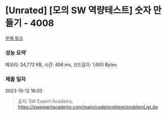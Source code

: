 # [Unrated] [모의 SW 역량테스트] 숫자 만들기 - 4008 

[문제 링크](https://swexpertacademy.com/main/code/problem/problemDetail.do?contestProbId=AWIeRZV6kBUDFAVH) 

### 성능 요약

메모리: 24,772 KB, 시간: 456 ms, 코드길이: 1,600 Bytes

### 제출 일자

2023-10-12 16:03



> 출처: SW Expert Academy, https://swexpertacademy.com/main/code/problem/problemList.do